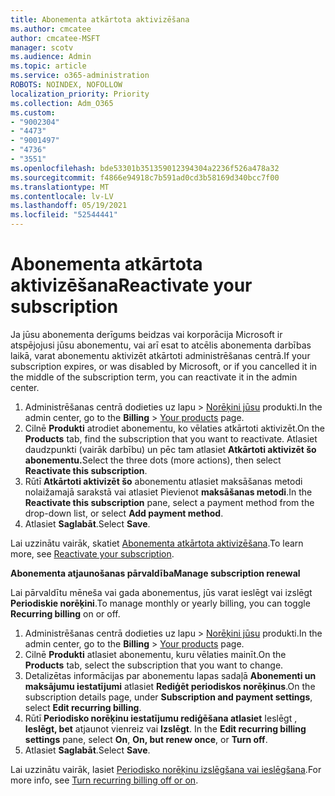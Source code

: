 ```yaml
---
title: Abonementa atkārtota aktivizēšana
ms.author: cmcatee
author: cmcatee-MSFT
manager: scotv
ms.audience: Admin
ms.topic: article
ms.service: o365-administration
ROBOTS: NOINDEX, NOFOLLOW
localization_priority: Priority
ms.collection: Adm_O365
ms.custom:
- "9002304"
- "4473"
- "9001497"
- "4736"
- "3551"
ms.openlocfilehash: bde53301b351359012394304a2236f526a478a32
ms.sourcegitcommit: f4866e94918c7b591ad0cd3b58169d340bcc7f00
ms.translationtype: MT
ms.contentlocale: lv-LV
ms.lasthandoff: 05/19/2021
ms.locfileid: "52544441"
---
```

# <a name="reactivate-your-subscription"></a><span data-ttu-id="e4585-102">Abonementa atkārtota aktivizēšana</span><span class="sxs-lookup"><span data-stu-id="e4585-102">Reactivate your subscription</span></span>

<span data-ttu-id="e4585-103">Ja jūsu abonementa derīgums beidzas vai korporācija Microsoft ir atspējojusi jūsu abonementu, vai arī esat to atcēlis abonementa darbības laikā, varat abonementu aktivizēt atkārtoti administrēšanas centrā.</span><span class="sxs-lookup"><span data-stu-id="e4585-103">If your subscription expires, or was disabled by Microsoft, or if you cancelled it in the middle of the subscription term, you can reactivate it in the admin center.</span></span>

1. <span data-ttu-id="e4585-104">Administrēšanas centrā dodieties uz lapu  >  [Norēķini jūsu](https://go.microsoft.com/fwlink/p/?linkid=842054) produkti.</span><span class="sxs-lookup"><span data-stu-id="e4585-104">In the admin center, go to the **Billing** > [Your products](https://go.microsoft.com/fwlink/p/?linkid=842054) page.</span></span>
2. <span data-ttu-id="e4585-105">Cilnē **Produkti** atrodiet abonementu, ko vēlaties atkārtoti aktivizēt.</span><span class="sxs-lookup"><span data-stu-id="e4585-105">On the **Products** tab, find the subscription that you want to reactivate.</span></span> <span data-ttu-id="e4585-106">Atlasiet daudzpunkti (vairāk darbību) un pēc tam atlasiet **Atkārtoti aktivizēt šo abonementu.**</span><span class="sxs-lookup"><span data-stu-id="e4585-106">Select the three dots (more actions), then select **Reactivate this subscription**.</span></span>
3. <span data-ttu-id="e4585-107">Rūtī **Atkārtoti aktivizēt šo** abonementu atlasiet maksāšanas metodi nolaižamajā sarakstā vai atlasiet Pievienot **maksāšanas metodi**.</span><span class="sxs-lookup"><span data-stu-id="e4585-107">In the **Reactivate this subscription** pane, select a payment method from the drop-down list, or select **Add payment method**.</span></span>
4. <span data-ttu-id="e4585-108">Atlasiet **Saglabāt**.</span><span class="sxs-lookup"><span data-stu-id="e4585-108">Select **Save**.</span></span>

<span data-ttu-id="e4585-109">Lai uzzinātu vairāk, skatiet [Abonementa atkārtota aktivizēšana](/microsoft-365/commerce/subscriptions/reactivate-your-subscription).</span><span class="sxs-lookup"><span data-stu-id="e4585-109">To learn more, see [Reactivate your subscription](/microsoft-365/commerce/subscriptions/reactivate-your-subscription).</span></span>

<span data-ttu-id="e4585-110">**Abonementa atjaunošanas pārvaldība**</span><span class="sxs-lookup"><span data-stu-id="e4585-110">**Manage subscription renewal**</span></span>

<span data-ttu-id="e4585-111">Lai pārvaldītu mēneša vai gada abonementus, jūs varat ieslēgt vai izslēgt **Periodiskie norēķini**.</span><span class="sxs-lookup"><span data-stu-id="e4585-111">To manage monthly or yearly billing, you can toggle **Recurring billing** on or off.</span></span>

1. <span data-ttu-id="e4585-112">Administrēšanas centrā dodieties uz lapu  >  [Norēķini jūsu](https://go.microsoft.com/fwlink/p/?linkid=842054) produkti.</span><span class="sxs-lookup"><span data-stu-id="e4585-112">In the admin center, go to the **Billing** > [Your products](https://go.microsoft.com/fwlink/p/?linkid=842054) page.</span></span>
2. <span data-ttu-id="e4585-113">Cilnē **Produkti** atlasiet abonementu, kuru vēlaties mainīt.</span><span class="sxs-lookup"><span data-stu-id="e4585-113">On the **Products** tab, select the subscription that you want to change.</span></span>
3. <span data-ttu-id="e4585-114">Detalizētas informācijas par abonementu lapas sadaļā **Abonementi un maksājumu iestatījumi** atlasiet **Rediģēt periodiskos norēķinus**.</span><span class="sxs-lookup"><span data-stu-id="e4585-114">On the subscription details page, under **Subscription and payment settings**, select **Edit recurring billing**.</span></span>
4. <span data-ttu-id="e4585-115">Rūtī **Periodisko norēķinu iestatījumu rediģēšana atlasiet** Ieslēgt , **Ieslēgt, bet** atjaunot vienreiz vai **Izslēgt**. </span><span class="sxs-lookup"><span data-stu-id="e4585-115">In the **Edit recurring billing settings** pane, select **On**, **On, but renew once**, or **Turn off**.</span></span>
5. <span data-ttu-id="e4585-116">Atlasiet **Saglabāt**.</span><span class="sxs-lookup"><span data-stu-id="e4585-116">Select **Save**.</span></span>

<span data-ttu-id="e4585-117">Lai uzzinātu vairāk, lasiet [Periodisko norēķinu izslēgšana vai ieslēgšana](/microsoft-365/commerce/subscriptions/renew-your-subscription#turn-recurring-billing-off-or-on).</span><span class="sxs-lookup"><span data-stu-id="e4585-117">For more info, see [Turn recurring billing off or on](/microsoft-365/commerce/subscriptions/renew-your-subscription#turn-recurring-billing-off-or-on).</span></span>